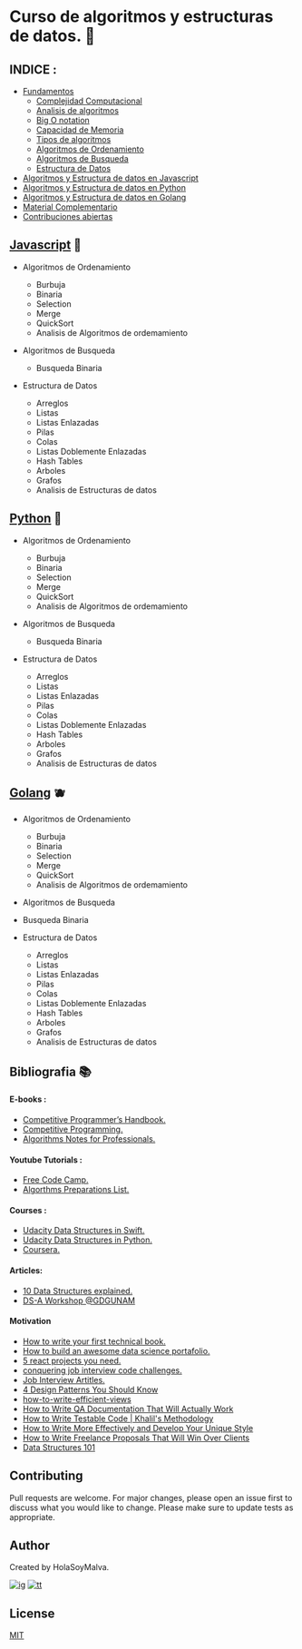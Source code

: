 # Curso de algoritmos y estructuras de datos. 🧮

## INDICE :

* [Fundamentos](./01-fundamentos#fundamentos-)
    * [Complejidad Computacional](./01-fundamentos#complejidad-computacional-wiki-reference)
    * [Analisis de algoritmos](./01-fundamentos#analisis-de-algoritmos-wiki-reference)
    * [Big O notation](./01-fundamentos#big-o-notation---notacion-de-la-gran-o)
    * [Capacidad de Memoria](./01-fundamentos#capacidad-de-memoria)
    * [Tipos de algoritmos](./01-fundamentos#tipos-de-algoritmos)
    * [Algoritmos de Ordenamiento](./01-fundamentos#algoritmos-de-ordenamiento)
    * [Algoritmos de Busqueda](./01-fundamentos#algoritmos-de-busqueda)
    * [Estructura de Datos](./01-fundamentos#estructuras-de-datos)
* [Algoritmos y Estructura de datos en Javascript](https://github.com/malvabombom/curso-de-algoritmos#javascript-)
* [Algoritmos y Estructura de datos en Python](https://github.com/malvabombom/curso-de-algoritmos#python-)
* [Algoritmos y Estructura de datos en Golang](https://github.com/malvabombom/curso-de-algoritmos#golang-)
* [Material Complementario](https://github.com/malvabombom/curso-de-algoritmos#bibliografia-)
* [Contribuciones abiertas](https://github.com/malvabombom/curso-de-algoritmos#contributing)


## [Javascript](https://github.com/alchemist-301/curso-de-algoritmos/tree/main/03-javascript) 🍌

* Algoritmos de Ordenamiento
  * Burbuja
  * Binaria
  * Selection
  * Merge
  * QuickSort
  * Analisis de Algoritmos de ordemamiento

* Algoritmos de Busqueda
    * Busqueda Binaria

* Estructura de Datos
  * Arreglos
  * Listas
  * Listas Enlazadas
  * Pilas
  * Colas
  * Listas Doblemente Enlazadas
  * Hash Tables
  * Arboles
  * Grafos
  * Analisis de Estructuras de datos
  
## [Python](https://github.com/alchemist-301/curso-de-algoritmos/tree/main/python) 🐍

* Algoritmos de Ordenamiento
  * Burbuja
  * Binaria
  * Selection
  * Merge
  * QuickSort
  * Analisis de Algoritmos de ordemamiento
  
* Algoritmos de Busqueda
    * Busqueda Binaria
    
* Estructura de Datos
  * Arreglos
  * Listas
  * Listas Enlazadas
  * Pilas
  * Colas
  * Listas Doblemente Enlazadas
  * Hash Tables
  * Arboles
  * Grafos
  * Analisis de Estructuras de datos


## [Golang](https://github.com/alchemist-301/curso-de-algoritmos/tree/main/golang) 🫐

* Algoritmos de Ordenamiento
  * Burbuja
  * Binaria
  * Selection
  * Merge
  * QuickSort
  * Analisis de Algoritmos de ordemamiento
  
* Algoritmos de Busqueda
 * Busqueda Binaria
 
* Estructura de Datos
  * Arreglos
  * Listas
  * Listas Enlazadas
  * Pilas
  * Colas
  * Listas Doblemente Enlazadas
  * Hash Tables
  * Arboles
  * Grafos
  * Analisis de Estructuras de datos

## Bibliografia 📚

#### E-books :

* [ Competitive Programmer’s Handbook. ](https://cses.fi/book/book.pdf)
* [ Competitive Programming. ](https://www.comp.nus.edu.sg/~stevenha/myteaching/competitive_programming/cp1.pdf)
* [ Algorithms Notes for Professionals. ](https://openlibra.com/es/book/algorithms-notes-for-professionals)

#### Youtube Tutorials :

* [ Free Code Camp. ](https://www.youtube.com/watch?v=t2CEgPsws3U&t=739s)
* [ Algorthms Preparations List. ](https://www.youtube.com/watch?v=t2CEgPsws3U&list=PLVzHx209dzcWc5-OC8-Has_Jok7ft1Xfs&index=2)

#### Courses :

* [ Udacity Data Structures in Swift. ]()
* [ Udacity Data Structures in Python. ]()
* [ Coursera. ]()

#### Articles:

* [ 10 Data Structures explained. ](https://www.freecodecamp.org/news/10-common-data-structures-explained-with-videos-exercises-aaff6c06fb2b/)
* [DS-A Workshop @GDGUNAM](https://www.notion.so/DS-A-Workshop-GDGUNAM-8979d2f322d647b5b871da74e862ba3d)

#### Motivation
* [How to write your first technical book. ](https://www.freecodecamp.org/news/how-to-write-your-first-technical-book/)
* [How to build an awesome data science portafolio. ](https://www.freecodecamp.org/news/how-to-build-an-awesome-data-science-portfolio/)
* [5 react projects you need. ](https://www.freecodecamp.org/news/5-react-projects-you-need-in-your-portfolio/)
* [conquering job interview code challenges. ](https://www.freecodecamp.org/news/conquering-job-interview-code-challenges-v2-0/)
* [Job Interview Artitles. ](https://www.freecodecamp.org/news/tag/job-interview/)
* [4 Design Patterns You Should Know](https://www.freecodecamp.org/news/4-design-patterns-to-use-in-web-development/)
* [how-to-write-efficient-views](https://www.freecodecamp.org/news/how-to-write-efficient-views-models-and-queries-in-django/)
* [How to Write QA Documentation That Will Actually Work](https://www.freecodecamp.org/news/how-to-write-qa-documentation-that-will-work/)
* [How to Write Testable Code | Khalil's Methodology](https://www.freecodecamp.org/news/how-to-write-testable-code/)
* [How to Write More Effectively and Develop Your Unique Style](https://www.freecodecamp.org/news/how-to-write-more-effectively-and-develop-your-unique-style/)
* [How to Write Freelance Proposals That Will Win Over Clients](https://www.freecodecamp.org/news/free-web-design-proposal-template/)
* [Data Structures 101](https://rehansattar.hashnode.dev/data-structures-101-graph-traversal-bfs-and-dfs)



## Contributing 

Pull requests are welcome. For major changes, please open an issue first to discuss what you would like to change.
Please make sure to update tests as appropriate.

## Author
Created by HolaSoyMalva.

[![ig]][ig-link] [![tt]][tt-link]

## License
[MIT](https://choosealicense.com/licenses/mit/)


[ig]: https://img.shields.io/badge/Instagram-E4405F?style=flat-square&logo=instagram&logoColor=white
[fb]: https://img.shields.io/badge/Facebook-1877F2?style=flat-square&logo=facebook&logoColor=white
[tt]: https://img.shields.io/badge/tiktok-000000?style=flat-square&logo=tiktok&logoColor=white

[ig-link]: https://www.instagram.com/malvabombom/
[tt-link]: https://www.tiktok.com/@malvabombom
